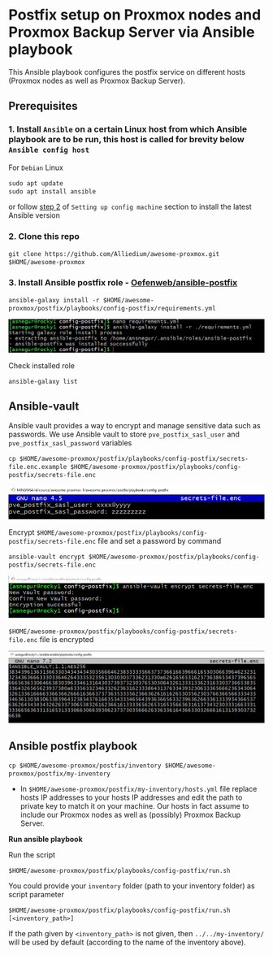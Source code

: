 # Postfix setup on Proxmox nodes and Proxmox Backup Server via Ansible playbook
  
  This Ansible playbook configures the postfix service on different hosts (Proxmox nodes as well as Proxmox Backup Server).

## Prerequisites
  ### 1. Install `Ansible` on a certain Linux host from which Ansible playbook are to be run, this host is called for brevity below `Ansible config host`

  For `Debian` Linux

  ```
  sudo apt update
  sudo apt install ansible
  ```

  or follow [step 2](https://github.com/Alliedium/awesome-ansible#setting-up-config-machine) of `Setting up config machine` section to install the latest Ansible version

  ### 2. Clone this repo

  ```
  git clone https://github.com/Alliedium/awesome-proxmox.git $HOME/awesome-proxmox
  ```

  ### 3. Install Ansible postfix role - [Oefenweb/ansible-postfix](https://github.com/Oefenweb/ansible-postfix)

  ```
  ansible-galaxy install -r $HOME/awesome-proxmox/postfix/playbooks/config-postfix/requirements.yml
  ```

  ![install_postfix_role](./images/install_postfix_role.png)

  Check installed role

  ```
  ansible-galaxy list
  ```

  
## **Ansible-vault**
 
  Ansible vault provides a way to encrypt and manage sensitive data such as passwords. We use Ansible vault to store `pve_postfix_sasl_user` and `pve_postfix_sasl_password` variables

  ```
  cp $HOME/awesome-proxmox/postfix/playbooks/config-postfix/secrets-file.enc.example $HOME/awesome-proxmox/postfix/playbooks/config-postfix/secrets-file.enc
  ```
  
  ![secrets](./images/secrets-file.png)

  Encrypt `$HOME/awesome-proxmox/postfix/playbooks/config-postfix/secrets-file.enc`  file and set a password by command

  ```
  ansible-vault encrypt $HOME/awesome-proxmox/postfix/playbooks/config-postfix/secrets-file.enc
  ```

  ![encrypt file](./images/secrets-file_1.png)

  `$HOME/awesome-proxmox/postfix/playbooks/config-postfix/secrets-file.enc`  file is encrypted

  ![encrypted_file file](./images/encrypted_file.png)

## **Ansible postfix playbook**

  ```
  cp $HOME/awesome-proxmox/postfix/inventory $HOME/awesome-proxmox/postfix/my-inventory
  ```

  - In `$HOME/awesome-proxmox/postfix/my-inventory/hosts.yml` file replace hosts IP addresses to your hosts IP addresses and edit the path to private key to match it on your machine. Our hosts in fact assume to include our Proxmox nodes as well as (possibly) Proxmox Backup Server.

 
  **Run ansible playbook**
 
  Run the script

  ```
  $HOME/awesome-proxmox/postfix/playbooks/config-postfix/run.sh
  ```

  You could provide your `inventory` folder (path to your inventory folder) as script parameter

  ```
  $HOME/awesome-proxmox/postfix/playbooks/config-postfix/run.sh [<inventory_path>]
  ```

  If the path given by `<inventory_path>` is not given, then `../../my-inventory/` will be used by default (according to the name of the inventory above).
